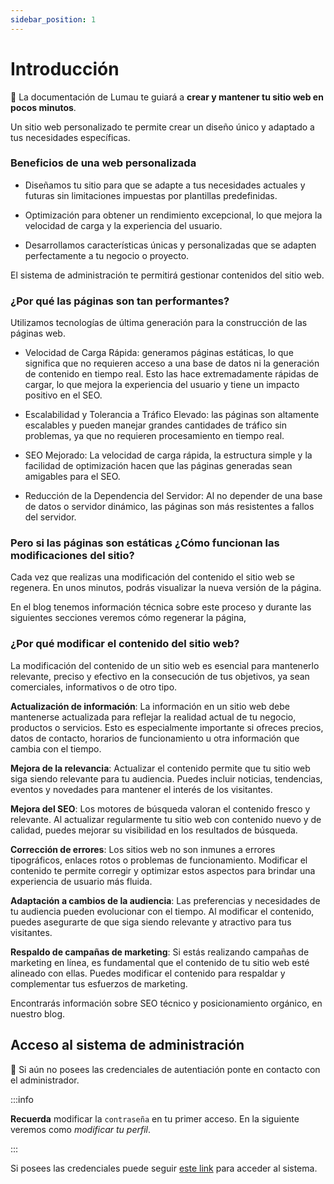 ```yaml
---
sidebar_position: 1
---
```


# Introducción

:pencil: La documentación de Lumau te guiará a **crear y mantener tu sitio web en pocos minutos**.

Un sitio web personalizado te permite crear un diseño único y adaptado a tus necesidades específicas.

### Beneficios de una web personalizada

- Diseñamos tu sitio para que se adapte a tus necesidades actuales y futuras sin limitaciones impuestas por plantillas predefinidas.

- Optimización para obtener un rendimiento excepcional, lo que mejora la velocidad de carga y la experiencia del usuario.

- Desarrollamos características únicas y personalizadas que se adapten perfectamente a tu negocio o proyecto.

El sistema de administración te permitirá gestionar contenidos del sitio web.

### ¿Por qué las páginas son tan performantes?

Utilizamos tecnologías de última generación para la construcción de las páginas web.

- Velocidad de Carga Rápida: generamos páginas estáticas, lo que significa que no requieren acceso a una base de datos ni la generación de contenido en tiempo real. Esto las hace extremadamente rápidas de cargar, lo que mejora la experiencia del usuario y tiene un impacto positivo en el SEO.

- Escalabilidad y Tolerancia a Tráfico Elevado: las páginas son altamente escalables y pueden manejar grandes cantidades de tráfico sin problemas, ya que no requieren procesamiento en tiempo real.

- SEO Mejorado: La velocidad de carga rápida, la estructura simple y la facilidad de optimización hacen que las páginas generadas sean amigables para el SEO.

- Reducción de la Dependencia del Servidor: Al no depender de una base de datos o servidor dinámico, las páginas son más resistentes a fallos del servidor.

### Pero si las páginas son estáticas ¿Cómo funcionan las modificaciones del sitio?

Cada vez que realizas una modificación del contenido el sitio web se regenera. En unos minutos, podrás visualizar la nueva versión de la página.

En el blog tenemos información técnica sobre este proceso y durante las siguientes secciones veremos cómo regenerar la página,

### ¿Por qué modificar el contenido del sitio web?

La modificación del contenido de un sitio web es esencial para mantenerlo relevante, preciso y efectivo en la consecución de tus objetivos, ya sean comerciales, informativos o de otro tipo.

**Actualización de información**: La información en un sitio web debe mantenerse actualizada para reflejar la realidad actual de tu negocio, productos o servicios. Esto es especialmente importante si ofreces precios, datos de contacto, horarios de funcionamiento u otra información que cambia con el tiempo.

**Mejora de la relevancia**: Actualizar el contenido permite que tu sitio web siga siendo relevante para tu audiencia. Puedes incluir noticias, tendencias, eventos y novedades para mantener el interés de los visitantes.

**Mejora del SEO**: Los motores de búsqueda valoran el contenido fresco y relevante. Al actualizar regularmente tu sitio web con contenido nuevo y de calidad, puedes mejorar su visibilidad en los resultados de búsqueda.

**Corrección de errores**: Los sitios web no son inmunes a errores tipográficos, enlaces rotos o problemas de funcionamiento. Modificar el contenido te permite corregir y optimizar estos aspectos para brindar una experiencia de usuario más fluida.

**Adaptación a cambios de la audiencia**: Las preferencias y necesidades de tu audiencia pueden evolucionar con el tiempo. Al modificar el contenido, puedes asegurarte de que siga siendo relevante y atractivo para tus visitantes.

**Respaldo de campañas de marketing**: Si estás realizando campañas de marketing en línea, es fundamental que el contenido de tu sitio web esté alineado con ellas. Puedes modificar el contenido para respaldar y complementar tus esfuerzos de marketing.

Encontrarás información sobre SEO técnico y posicionamiento orgánico, en nuestro blog.

## Acceso al sistema de administración

:closed_lock_with_key: Si aún no posees las credenciales de autentiación ponte en contacto con el administrador.

:::info

**Recuerda** modificar la `contraseña` en tu primer acceso. En la siguiente veremos como _modificar tu perfil_.

:::

Si posees las credenciales puede seguir [este link](https://admin.lumau.com.ar) para acceder al sistema.
